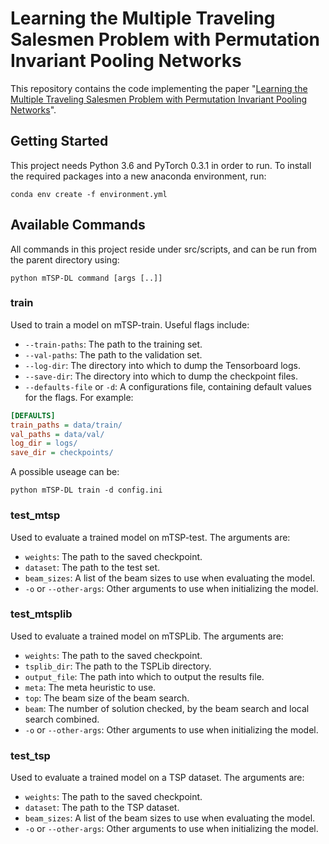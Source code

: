 # Learning the Multiple Traveling Salesmen Problem with Permutation Invariant Pooling Networks

This repository contains the code implementing the paper "[Learning the Multiple Traveling Salesmen Problem with Permutation Invariant Pooling Networks](https://arxiv.org/abs/1803.09621)".

## Getting Started

This project needs Python 3.6 and PyTorch 0.3.1 in order to run. To install the required packages into a new anaconda environment, run:

```
conda env create -f environment.yml
```

## Available Commands

All commands in this project reside under src/scripts, and can be run from the parent directory using:

```
python mTSP-DL command [args [..]]
```

### train

Used to train a model on mTSP-train. Useful flags include:

* `--train-paths`: The path to the training set.
* `--val-paths`: The path to the validation set.
* `--log-dir`: The directory into which to dump the Tensorboard logs.
* `--save-dir`: The directory into which to dump the checkpoint files.
* `--defaults-file` or `-d`: A configurations file, containing default values for the flags. For example:
```ini
[DEFAULTS]
train_paths = data/train/
val_paths = data/val/
log_dir = logs/
save_dir = checkpoints/
```

A possible useage can be:
```
python mTSP-DL train -d config.ini
```

### test_mtsp

Used to evaluate a trained model on mTSP-test. The arguments are:

* `weights`: The path to the saved checkpoint.
* `dataset`: The path to the test set.
* `beam_sizes`: A list of the beam sizes to use when evaluating the model.
* `-o` or `--other-args`: Other arguments to use when initializing the model.

### test_mtsplib

Used to evaluate a trained model on mTSPLib. The arguments are:

* `weights`: The path to the saved checkpoint.
* `tsplib_dir`: The path to the TSPLib directory.
* `output_file`: The path into which to output the results file.
* `meta`: The meta heuristic to use.
* `top`: The beam size of the beam search.
* `beam`: The number of solution checked, by the beam search and local search combined.
* `-o` or `--other-args`: Other arguments to use when initializing the model.

### test_tsp

Used to evaluate a trained model on a TSP dataset. The arguments are:

* `weights`: The path to the saved checkpoint.
* `dataset`: The path to the TSP dataset.
* `beam_sizes`: A list of the beam sizes to use when evaluating the model.
* `-o` or `--other-args`: Other arguments to use when initializing the model.
